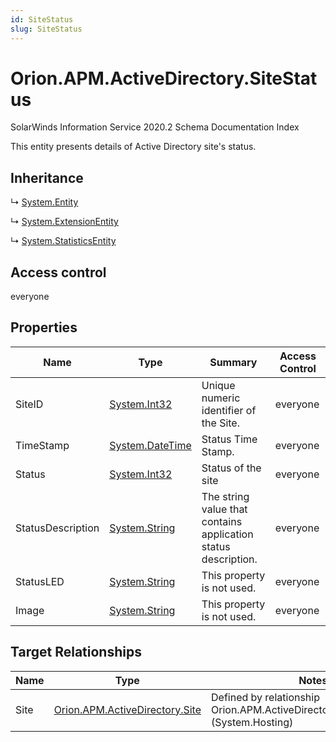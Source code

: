 ```yaml
---
id: SiteStatus
slug: SiteStatus
---
```


# Orion.APM.ActiveDirectory.SiteStatus

SolarWinds Information Service 2020.2 Schema Documentation Index

This entity presents details of Active Directory site's status.

## Inheritance

↳ [System.Entity](./../System/Entity)

↳ [System.ExtensionEntity](./../System/ExtensionEntity)

↳ [System.StatisticsEntity](./../System/StatisticsEntity)

## Access control

everyone

## Properties

| Name | Type | Summary | Access Control |
| ------ | ------ | ------ | ------ |
| SiteID | [System.Int32](https://docs.microsoft.com/en-us/dotnet/api/system.int32) | Unique numeric identifier of the Site. | everyone |
| TimeStamp | [System.DateTime](https://docs.microsoft.com/en-us/dotnet/api/system.datetime) | Status Time Stamp. | everyone |
| Status | [System.Int32](https://docs.microsoft.com/en-us/dotnet/api/system.int32) | Status of the site | everyone |
| StatusDescription | [System.String](https://docs.microsoft.com/en-us/dotnet/api/system.string) | The string value that contains application status description. | everyone |
| StatusLED | [System.String](https://docs.microsoft.com/en-us/dotnet/api/system.string) | This property is not used. | everyone |
| Image | [System.String](https://docs.microsoft.com/en-us/dotnet/api/system.string) | This property is not used. | everyone |

## Target Relationships

| Name | Type | Notes |
| ------ | ------ | ------ |
| Site | [Orion.APM.ActiveDirectory.Site](./../Orion.APM.ActiveDirectory/Site) | Defined by relationship Orion.APM.ActiveDirectory.SiteHostsStatus (System.Hosting) |

